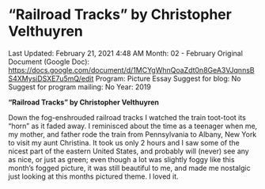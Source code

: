 # “Railroad Tracks” by Christopher Velthuyren

Last Updated: February 21, 2021 4:48 AM
Month: 02 - February
Original Document (Google Doc): https://docs.google.com/document/d/1MCYgWhnQoaZdt0n8GeA3VJqnnsBS4XMysiDSXE7u5mQ/edit
Program: Picture Essay
Suggest for blog: No
Suggest for program mailing: No
Year: 2019

**“Railroad Tracks” by Christopher Velthuyren**

Down the fog-enshrouded railroad tracks I watched the train toot-toot its “horn” as it faded away. I reminisced about the time as a teenager when me, my mother, and father rode the train from Pennsylvania to Albany, New York to visit my aunt Christina. It took us only 2 hours and I saw some of the nicest part of the eastern United States, and probably will (never) see any as nice, or just as green; even though a lot was slightly foggy like this month’s fogged picture, it was still beautiful to me, and made me nostalgic just looking at this months pictured theme. I loved it.